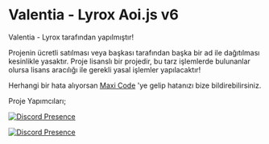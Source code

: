 # Valentia - Lyrox Aoi.js v6
Valentia - Lyrox tarafından yapılmıştır!

Projenin ücretli satılması veya başkası tarafından başka bir ad ile dağıtılması kesinlikle yasaktır. Proje lisanslı bir projedir, bu tarz işlemlerde bulunanlar olursa lisans aracılığı ile gerekli yasal işlemler yapılacaktır!

Herhangi bir hata alıyorsan [Maxi Code](https://discord.gg/zA62YzH44Z)
'ye gelip hatanızı bize bildirebilirsiniz.

Proje Yapımcıları;

[![Discord Presence](https://lanyard.cnrad.dev/api/886599539123978260)](https://discord.com/users/886599539123978260)

[![Discord Presence](https://lanyard.cnrad.dev/api/:1031841616023007282)](https://discord.com/users/1031841616023007282)
